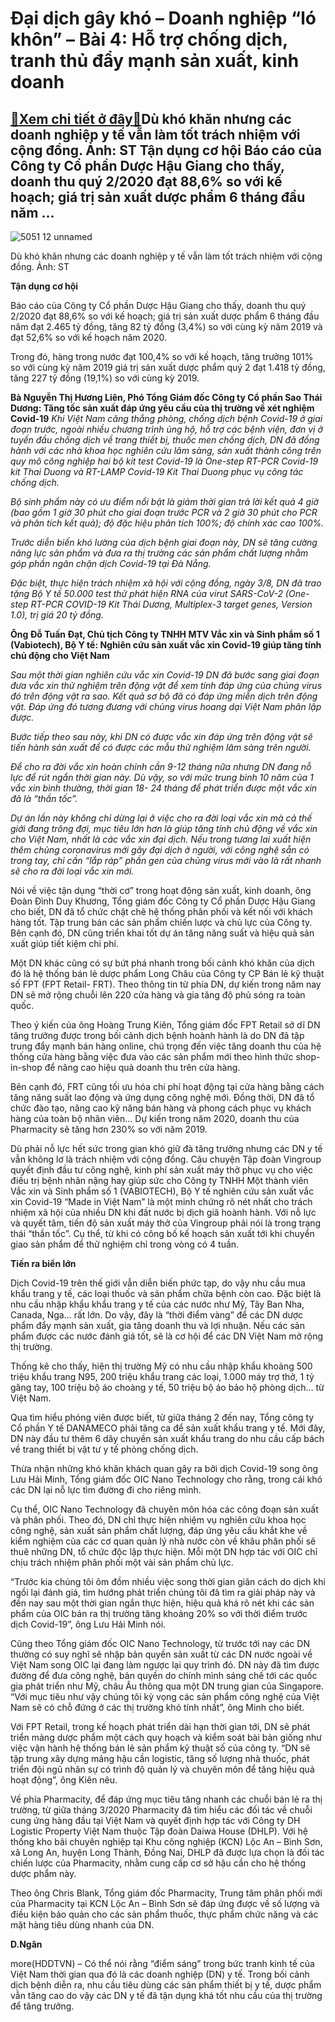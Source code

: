 Đại dịch gây khó – Doanh nghiệp “ló khôn” – Bài 4: Hỗ trợ chống dịch, tranh thủ đẩy mạnh sản xuất, kinh doanh
=============================================================================================================

[:gift:Xem chi tiết ở đây:gift:](https://hddtvn.com/dai-dich-gay-kho-doanh-nghiep-lo-khon-bai-4-ho-tro-chong-dich-tranh-thu-day-manh-san-xuat-kinh-doanh/)Dù khó khăn nhưng các doanh nghiệp y tế vẫn làm tốt trách nhiệm với cộng đồng. Ảnh: ST Tận dụng cơ hội Báo cáo của Công ty Cổ phần Dược Hậu Giang cho thấy, doanh thu quý 2/2020 đạt 88,6% so với kế hoạch; giá trị sản xuất dược phẩm 6 tháng đầu năm …
--------------------------------------------------------------------------------------------------------------------------------------------------------------------------------------------------------------------------------------------------------





![5051 12 unnamed](https://haiquanonline.com.vn/stores/news_dataimages/anhntp/082020/03/16/in_article/5051_12-_unnamed.jpg?rt=20200804083751 "Đại dịch gây khó - Doanh nghiệp “ló khôn” - Bài 4: Hỗ trợ chống dịch, tranh thủ  đẩy mạnh sản xuất, kinh doanh")


Dù khó khăn nhưng các doanh nghiệp y tế vẫn làm tốt trách nhiệm với cộng đồng. Ảnh: ST



**Tận dụng cơ hội**


Báo cáo của Công ty Cổ phần Dược Hậu Giang cho thấy, doanh thu quý 2/2020 đạt 88,6% so với kế hoạch; giá trị sản xuất dược phẩm 6 tháng đầu năm đạt 2.465 tỷ đồng, tăng 82 tỷ đồng (3,4%) so với cùng kỳ năm 2019 và đạt 52,6% so với kế hoạch năm 2020.


Trong đó, hàng trong nước đạt 100,4% so với kế hoạch, tăng trưởng 101% so với cùng kỳ năm 2019 giá trị sản xuất dược phẩm quý 2 đạt 1.418 tỷ đồng, tăng 227 tỷ đồng (19,1%) so với cùng kỳ 2019.





**Bà Nguyễn Thị Hương Liên, Phó Tổng Giám đốc Công ty Cổ phần Sao Thái Dương: Tăng tốc sản xuất đáp ứng yêu cầu của thị trường về xét nghiệm Covid-19** 
*Khi Việt Nam căng thẳng phòng, chống dịch bệnh Covid-19 ở giai đoạn trước, ngoài nhiều chương trình ủng hộ, hỗ trợ các bệnh viện, đơn vị ở tuyến đầu chống dịch về trang thiết bị, thuốc men chống dịch, DN đã đồng hành với các nhà khoa học nghiên cứu lâm sàng, sản xuất thành công trên quy mô công nghiệp hai bộ kit test Covid-19 là One-step RT-PCR Covid-19 kit Thai Duong và RT-LAMP Covid-19 Kit Thai Duong phục vụ công tác chống dịch.*


*Bộ sinh phẩm này có ưu điểm nổi bật là giảm thời gian trả lời kết quả 4 giờ (bao gồm 1 giờ 30 phút cho giai đoạn trước PCR và 2 giờ 30 phút cho PCR và phân tích kết quả); độ đặc hiệu phân tích 100%; độ chính xác cao 100%.*


*Trước diễn biến khó lường của dịch bệnh giai đoạn này, DN sẽ tăng cường năng lực sản phẩm và đưa ra thị trường các sản phẩm chất lượng nhằm góp phần ngăn chặn dịch Covid-19 tại Đà Nẵng.*


*Đặc biệt, thực hiện trách nhiệm xã hội với cộng đồng, ngày 3/8, DN đã trao tặng Bộ Y tế 50.000 test thử phát hiện RNA của virut SARS-CoV-2 (One-step RT-PCR COVID-19 Kit Thái Dương, Multiplex-3 target genes, Version 1.0), trị giá 20 tỷ đồng.*


**Ông Đỗ Tuấn Đạt, Chủ tịch Công ty TNHH MTV Vắc xin và Sinh phẩm số 1 (Vabiotech), Bộ Y tế: Nghiên cứu sản xuất vắc xin Covid-19 giúp tăng tính chủ động cho Việt Nam**


*Sau một thời gian nghiên cứu vắc xin Covid-19 DN đã bước sang giai đoạn đưa vắc xin thử nghiệm trên động vật để xem tính đáp ứng của chủng virus đó trên động vật ra sao. Kết quả sơ bộ đã có đáp ứng miễn dịch trên động vật. Đáp ứng đó tương đương với chủng virus hoang dại Việt Nam phân lập được.*


*Bước tiếp theo sau này, khi DN có được vắc xin đáp ứng trên động vật sẽ tiến hành sản xuất để có được các mẫu thử nghiệm lâm sàng trên người.*


*Để cho ra đời vắc xin hoàn chỉnh cần 9-12 tháng nữa nhưng DN đang nỗ lực để rút ngắn thời gian này. Dù vậy, so với mức trung bình 10 năm của 1 vắc xin bình thường, thời gian 18- 24 tháng để phát triển được một vắc xin đã là “thần tốc”.*


*Dự án lần này không chỉ dừng lại ở việc cho ra đời loại vắc xin mà cả thế giới đang trông đợi, mục tiêu lớn hơn là giúp tăng tính chủ động về vắc xin cho Việt Nam, nhất là các vắc xin đại dịch. Nếu trong tương lai xuất hiện thêm chủng coronavirus mới gây đại dịch ở người, với công nghệ sẵn có trong tay, chỉ cần “lắp ráp” phần gen của chủng virus mới vào là rất nhanh sẽ cho ra đời loại vắc xin mới.*






Nói về việc tận dụng “thời cơ” trong hoạt động sản xuất, kinh doanh, ông Đoàn Đình Duy Khương, Tổng giám đốc Công ty Cổ phần Dược Hậu Giang cho biết, DN đã tổ chức chặt chẽ hệ thống phân phối và kết nối với khách hàng tốt. Tập trung bán các sản phẩm chiến lược và chủ lực của Công ty. Bên cạnh đó, DN cũng triển khai tốt dự án tăng năng suất và hiệu quả sản xuất giúp tiết kiệm chi phí.


Một DN khác cũng có sự bứt phá nhanh trong bối cảnh khó khăn của dịch đó là hệ thống bán lẻ dược phẩm Long Châu của Công ty CP Bán lẻ kỹ thuật số FPT (FPT Retail- FRT). Theo thông tin từ phía DN, dự kiến trong năm nay DN sẽ mở rộng chuỗi lên 220 cửa hàng và gia tăng độ phủ sóng ra toàn quốc.


Theo ý kiến của ông Hoàng Trung Kiên, Tổng giám đốc FPT Retail sở dĩ DN tăng trưởng được trong bối cảnh dịch bệnh hoành hành là do DN đã tập trung đẩy mạnh bán hàng online, chú trọng đến việc tăng doanh thu của hệ thống cửa hàng bằng việc đưa vào các sản phẩm mới theo hình thức shop-in-shop để nâng cao hiệu quả doanh thu trên cửa hàng.


Bên cạnh đó, FRT cũng tối ưu hóa chi phí hoạt động tại cửa hàng bằng cách tăng năng suất lao động và ứng dụng công nghệ mới. Đồng thời, DN đã tổ chức đào tạo, nâng cao kỹ năng bán hàng và phong cách phục vụ khách hàng của toàn bộ nhân viên… Dự kiến trong năm 2020, doanh thu của Pharmacity sẽ tăng hơn 230% so với năm 2019.


Dù phải nỗ lực hết sức trong gian khó giữ đà tăng trưởng nhưng các DN y tế vẫn không lơ là trách nhiệm với cộng đồng. Câu chuyện Tập đoàn Vingroup quyết định đầu tư công nghệ, kinh phí sản xuất máy thở phục vụ cho việc điều trị bệnh nhân nặng hay giúp sức cho Công ty TNHH Một thành viên Vắc xin và Sinh phẩm số 1 (VABIOTECH), Bộ Y tế nghiên cứu sản xuất vắc xin Covid-19 “Made in Việt Nam” là một minh chứng rõ nét nhất cho trách nhiệm xã hội của nhiều DN khi đất nước bị dịch giã hoành hành. Với nỗ lực và quyết tâm, tiến độ sản xuất máy thở của Vingroup phải nói là trong trạng thái “thần tốc”. Cụ thể, từ khi có công bố kế hoạch sản xuất tới khi chuyển giao sản phẩm để thử nghiệm chỉ trong vòng có 4 tuần.


**Tiến ra biển lớn**


Dịch Covid-19 trên thế giới vẫn diễn biến phức tạp, do vậy nhu cầu mua khẩu trang y tế, các loại thuốc và sản phẩm chữa bệnh còn cao. Đặc biệt là nhu cầu nhập khẩu khẩu trang y tế của các nước như Mỹ, Tây Ban Nha, Canada, Nga… rất lớn. Do vậy, đây là “thời điểm vàng” để các DN dược phẩm đẩy mạnh sản xuất, gia tăng doanh thu và lợi nhuận. Nếu các sản phẩm được các nước đánh giá tốt, sẽ là cơ hội để các DN Việt Nam mở rộng thị trường.


Thống kê cho thấy, hiện thị trường Mỹ có nhu cầu nhập khẩu khoảng 500 triệu khẩu trang N95, 200 triệu khẩu trang các loại, 1.000 máy trợ thở, 1 tỷ găng tay, 100 triệu bộ áo choàng y tế, 50 triệu bộ áo bảo hộ phòng dịch… từ Việt Nam.


Qua tìm hiểu phóng viên được biết, từ giữa tháng 2 đến nay, Tổng công ty Cổ phần Y tế DANAMECO phải tăng ca để sản xuất khẩu trang y tế. Mới đây, DN này đầu tư thêm 6 dây chuyền sản xuất khẩu trang do nhu cầu cấp bách về trang thiết bị vật tư y tế phòng chống dịch.


Thừa nhận những khó khăn khách quan gây ra bởi dịch Covid-19 song ông Lưu Hải Minh, Tổng giám đốc OIC Nano Technology cho rằng, trong cái khó các DN lại nỗ lực tìm đường đi cho riêng mình.


Cụ thể, OIC Nano Technology đã chuyên môn hóa các công đoạn sản xuất và phân phối. Theo đó, DN chỉ thực hiện nhiệm vụ nghiên cứu khoa học công nghệ, sản xuất sản phẩm chất lượng, đáp ứng yêu cầu khắt khe về kiểm nghiệm của các cơ quan quản lý nhà nước còn về khâu phân phối sẽ thuê những DN, tổ chức độc lập thực hiện. Mỗi một DN hợp tác với OIC chỉ chịu trách nhiệm phân phối một vài sản phẩm chủ lực.


“Trước kia chúng tôi ôm đồm nhiều việc song thời gian giãn cách do dịch khi ngồi lại đánh giá, tìm hướng phát triển chúng tôi đã tìm ra giải pháp này và đến nay sau một thời gian ngắn thực hiện, hiệu quả khá rõ nét khi các sản phẩm của OIC bán ra thị trường tăng khoảng 20% so với thời điểm trước dịch Covid-19”, ông Lưu Hải Minh nói.


Cũng theo Tổng giám đốc OIC Nano Technology, từ trước tới nay các DN thường có suy nghĩ sẽ nhập bản quyền sản xuất từ các DN nước ngoài về Việt Nam song OIC lại đang làm ngược lại quy trình đó. DN này đã tìm được đường để đưa công nghệ, bản quyền do chính mình sáng chế tới các quốc gia phát triển như Mỹ, châu Âu thông qua một DN trung gian của Singapore. “Với mục tiêu như vậy chúng tôi kỳ vọng các sản phẩm công nghệ của Việt Nam sẽ có chỗ đứng ở các thị trường khó tính nhất”, ông Minh cho biết.


Với FPT Retail, trong kế hoạch phát triển dài hạn thời gian tới, DN sẽ phát triển mảng dược phẩm một cách quy hoạch và kiểm soát bài bản giống như việc vận hành hệ thống bán lẻ sản phẩm kỹ thuật số của công ty. “DN sẽ tập trung xây dựng mảng hậu cần logistic, tăng số lượng nhà thuốc, phát triển đội ngũ nhân sự có trình độ quản lý và chuyên môn để tăng hiệu quả hoạt động”, ông Kiên nêu.


Về phía Pharmacity, để đáp ứng mục tiêu tăng nhanh các chuỗi bán lẻ ra thị trường, từ giữa tháng 3/2020 Pharmacity đã tìm hiểu các đối tác về chuỗi cung ứng hàng đầu tại Việt Nam và quyết định hợp tác với Công ty DH Logistic Property Việt Nam thuộc Tập đoàn Daiwa House (DHLP). Với hệ thống kho bãi chuyên nghiệp tại Khu công nghiệp (KCN) Lộc An – Bình Sơn, xã Long An, huyện Long Thành, Đồng Nai, DHLP đã được lựa chọn là đối tác chiến lược của Pharmacity, nhằm cung cấp cơ sở hậu cần cho hệ thống dược phẩm này.


Theo ông Chris Blank, Tổng giám đốc Pharmacity, Trung tâm phân phối mới của Pharmacity tại KCN Lộc An – Bình Sơn sẽ đáp ứng được về số lượng và điều kiện bảo quản cho các sản phẩm thuốc, thực phẩm chức năng và các mặt hàng tiêu dùng nhanh của DN.




**D.Ngân**



more(HDDTVN) – Có thể nói rằng “điểm sáng” trong bức tranh kinh tế của Việt Nam thời gian qua đó là các doanh nghiệp (DN) y tế. Trong bối cảnh dịch bệnh diễn ra, nhu cầu tiêu dùng các sản phẩm thiết bị y tế, dược phẩm vẫn tăng cao do vậy các DN y tế đã tận dụng khá tốt nhu cầu của thị trường để tăng trưởng.

